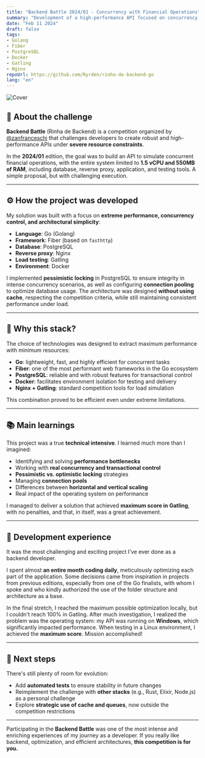 ```yaml
---
title: "Backend Battle 2024/01 - Concurrency with Financial Operations"
summary: "Development of a high-performance API focused on concurrency, resource constraints, and load testing. A practical study on architecture, optimization, and high-performance systems."
date: "Feb 11 2024"
draft: false
tags:
- Golang
- Fiber
- PostgreSQL
- Docker
- Gatling
- Nginx
repoUrl: https://github.com/Ryrden/rinha-de-backend-go
lang: "en"
---
```



![Cover](https://i.imgur.com/NkUgA5g.jpeg)

## 🥊 About the challenge

**Backend Battle** (Rinha de Backend) is a competition organized by [@zanfranceschi](https://github.com/zanfranceschi) that challenges developers to create robust and high-performance APIs under **severe resource constraints**.

In the **2024/01** edition, the goal was to build an API to simulate concurrent financial operations, with the entire system limited to **1.5 vCPU and 550MB of RAM**, including database, reverse proxy, application, and testing tools. A simple proposal, but with challenging execution.

---

## ⚙️ How the project was developed

My solution was built with a focus on **extreme performance, concurrency control, and architectural simplicity**:

- **Language**: Go (Golang)
- **Framework**: Fiber (based on `fasthttp`)
- **Database**: PostgreSQL
- **Reverse proxy**: Nginx
- **Load testing**: Gatling
- **Environment**: Docker

I implemented **pessimistic locking** in PostgreSQL to ensure integrity in intense concurrency scenarios, as well as configuring **connection pooling** to optimize database usage. The architecture was designed **without using cache**, respecting the competition criteria, while still maintaining consistent performance under load.

---

## 🚀 Why this stack?

The choice of technologies was designed to extract maximum performance with minimum resources:

- **Go**: lightweight, fast, and highly efficient for concurrent tasks
- **Fiber**: one of the most performant web frameworks in the Go ecosystem
- **PostgreSQL**: reliable and with robust features for transactional control
- **Docker**: facilitates environment isolation for testing and delivery
- **Nginx + Gatling**: standard competition tools for load simulation

This combination proved to be efficient even under extreme limitations.

---

## 📚 Main learnings

This project was a true **technical intensive**. I learned much more than I imagined:

- Identifying and solving **performance bottlenecks**
- Working with **real concurrency and transactional control**
- **Pessimistic vs. optimistic locking** strategies
- Managing **connection pools**
- Differences between **horizontal and vertical scaling**
- Real impact of the operating system on performance

I managed to deliver a solution that achieved **maximum score in Gatling**, with no penalties, and that, in itself, was a great achievement.

---

## 🧠 Development experience

It was the most challenging and exciting project I've ever done as a backend developer.

I spent almost **an entire month coding daily**, meticulously optimizing each part of the application. Some decisions came from inspiration in projects from previous editions, especially from one of the Go finalists, with whom I spoke and who kindly authorized the use of the folder structure and architecture as a base.

In the final stretch, I reached the maximum possible optimization locally, but I couldn't reach 100% in Gatling. After much investigation, I realized the problem was the operating system: my API was running on **Windows**, which significantly impacted performance. When testing in a Linux environment, I achieved the **maximum score**. Mission accomplished!

---

## 🔮 Next steps

There's still plenty of room for evolution:

- Add **automated tests** to ensure stability in future changes
- Reimplement the challenge with **other stacks** (e.g., Rust, Elixir, Node.js) as a personal challenge
- Explore **strategic use of cache and queues**, now outside the competition restrictions

---

Participating in the **Backend Battle** was one of the most intense and enriching experiences of my journey as a developer. If you really like backend, optimization, and efficient architectures, **this competition is for you.**